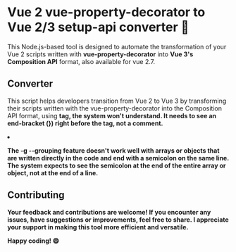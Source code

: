 # Vue 2 vue-property-decorator to Vue 2/3 setup-api converter :rocket:
This Node.js-based tool is designed to automate the transformation of your Vue 2 scripts written with **vue-property-decorator** into **Vue 3's Composition API** format, also available for vue 2.7.

## Converter
This script helps developers transition from Vue 2 to Vue 3 by transforming their scripts written with the vue-property-decorator into the Composition API format, using **<script setup lang="ts">**

## Requirements
1. Node.js installed on your machine. If not, you can download it from [Node.js Official Website](https://nodejs.org/).
2. Terminal window.

## How To Use
Following these simple steps to convert your Vue 2 scripts:
```
npm install -g vue-declassify-to-setup
vue-convert --help
```
## Usage
### Convert a directory:
```
vue-convert -p "./src/components/"
```
### Convert a file:
```
vue-convert -p "./filename.vue"
```

## Features
This script is capable of converting a range of Vue and **vue-property-decorator**  features, including:

* Const
* Objects
* Arrays
* Methods
* Computed / Get
* $refs
* @Watch
* @Emit
* @Vmodel
* @Prop
* @PropSync
* Interfaces
* Imports
* $vuetify, $slot, $set, $delete, $forceUpdate, $router, $route, $nextTick
* And more...


### Run help for more options:
```
vue-convert --help
  
      --help         Show help                                       
      --version      Show version number                               
  -p, --path         The path to the file or directory to convert
                                                            
  -d, --destination  Specify the path to the destination directory.
                     Defaults to the current path.                       
  -v, --vue          Set the Vue target version. By default, it is set to
                     2. Use 3 to convert to Vue 3. The difference is
                     related to v-model.
  -g, --grouping     Activate the grouping of declarations for refs/
                     reactive.                                     
  -n, --no-comment   Disable the inclusion of informative comments within
                     the JavaScript code for importing the modelWrapper.
  -r, --required     Set all the properties as required  
```
### More example:
```
vue-convert --path . --destination "./exportfolder" --vue 3 -g -n
```

## Disclaimer
Please note that this script is designed to work with a **tab size of 2**. If your editor uses a different tab size, adjust it accordingly before running the converter.

This version **only supports double-quoted** strings. Make sure the code is set up with double-quoted strings before running the converter.

"The provided script is to be used at your own risk. It was specifically designed and tested for a specific project in a particular environment, and may require manual adjustments when applied in different contexts. In this version, the **"@Components" decorator is not converted** as it's often unnecessary. Auto-linting is anticipated."

While this project focuses on achieving up to 95% conversion for a specific project, it might not address all decorator scenarios, making it potentially incomplete for certain requirements. Your understanding is appreciated.

## Known issues
1. If you write comments just before the </script> tag, the system won't understand. It needs to see an end-bracket (}) right before the </script> tag, not a comment.

2. The -g --grouping feature doesn't work well with arrays or objects that are written directly in the code and end with a semicolon on the same line. The system expects to see the semicolon at the end of the entire array or object, not at the end of a line.

## Contributing
Your feedback and contributions are welcome! If you encounter any issues, have suggestions or improvements, feel free to share. I appreciate your support in making this tool more efficient and versatile.

Happy coding! :smile:
